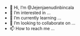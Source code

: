 - 👋 Hi, I’m @Jejenjaenudinbincala
- 👀 I’m interested in ...
- 🌱 I’m currently learning ...
- 💞️ I’m looking to collaborate on ...
- 📫 How to reach me ...

<!---
Jejenjaenudinbincala/Jejenjaenudinbincala is a ✨ special ✨ repository because its `README.md` (this file) appears on your GitHub profile.
You can click the Preview link to take a look at your changes.
--->
